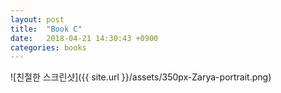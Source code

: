 ```yaml
---
layout: post
title:  "Book C"
date:   2018-04-21 14:30:43 +0900
categories: books
---
```

![친절한 스크린샷]({{ site.url }}/assets/350px-Zarya-portrait.png)
